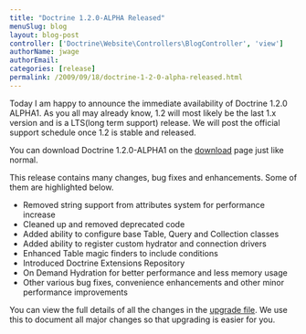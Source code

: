 ```yaml
---
title: "Doctrine 1.2.0-ALPHA Released"
menuSlug: blog
layout: blog-post
controller: ['Doctrine\Website\Controllers\BlogController', 'view']
authorName: jwage
authorEmail:
categories: [release]
permalink: /2009/09/18/doctrine-1-2-0-alpha-released.html
---
```

Today I am happy to announce the immediate availability of Doctrine
1.2.0 ALPHA1. As you all may already know, 1.2 will most likely be the
last 1.x version and is a LTS(long term support) release. We will post
the official support schedule once 1.2 is stable and released.

You can download Doctrine 1.2.0-ALPHA1 on the
[download](http://www.doctrine-project.org/download) page just like
normal.

This release contains many changes, bug fixes and enhancements. Some of
them are highlighted below.

-   Removed string support from attributes system for performance
    increase
-   Cleaned up and removed deprecated code
-   Added ability to configure base Table, Query and Collection classes
-   Added ability to register custom hydrator and connection drivers
-   Enhanced Table magic finders to include conditions
-   Introduced Doctrine Extensions Repository
-   On Demand Hydration for better performance and less memory usage
-   Other various bug fixes, convenience enhancements and other minor
    performance improvements

You can view the full details of all the changes in the [upgrade
file](http://www.doctrine-project.org/upgrade/1_2). We use this to
document all major changes so that upgrading is easier for you.
